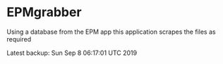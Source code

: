 # EPMgrabber
Using a database from the EPM app this application scrapes the files as required


Latest backup: Sun Sep 8 06:17:01 UTC 2019
